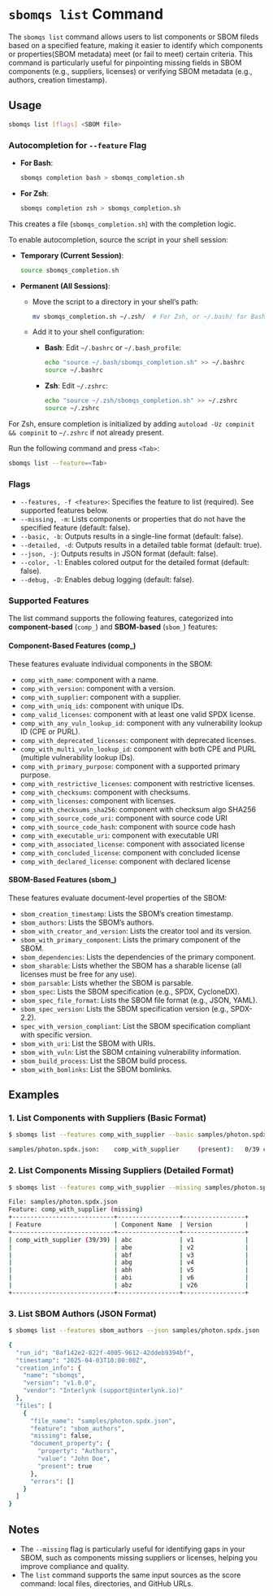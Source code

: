# `sbomqs list` Command

The `sbomqs list` command allows users to list components or SBOM fileds based on a specified feature, making it easier to identify which components or properties(SBOM metadata) meet (or fail to meet) certain criteria. This command is particularly useful for pinpointing missing fields in SBOM components (e.g., suppliers, licenses) or verifying SBOM metadata (e.g., authors, creation timestamp).

## Usage

```bash
sbomqs list [flags] <SBOM file>
```

### Autocompletion for `--feature` Flag

- **For Bash**:

  ```bash
  sbomqs completion bash > sbomqs_completion.sh
  ```

- **For Zsh**:

  ```bash
  sbomqs completion zsh > sbomqs_completion.sh
  ```

This creates a file (`sbomqs_completion.sh`) with the completion logic.

To enable autocompletion, source the script in your shell session:

- **Temporary (Current Session)**:

  ```bash
  source sbomqs_completion.sh
  ```

- **Permanent (All Sessions)**:

  - Move the script to a directory in your shell’s path:

    ```bash
    mv sbomqs_completion.sh ~/.zsh/  # For Zsh, or ~/.bash/ for Bash
    ```

  - Add it to your shell configuration:
    - **Bash**: Edit `~/.bashrc` or `~/.bash_profile`:
  
      ```bash
      echo "source ~/.bash/sbomqs_completion.sh" >> ~/.bashrc
      source ~/.bashrc
      ```

    - **Zsh**: Edit `~/.zshrc`:

      ```bash
      echo "source ~/.zsh/sbomqs_completion.sh" >> ~/.zshrc
      source ~/.zshrc
      ```

For Zsh, ensure completion is initialized by adding `autoload -Uz compinit && compinit` to `~/.zshrc` if not already present.

Run the following command and press `<Tab>`:

```bash
sbomqs list --feature=<Tab>
```

### Flags

- `--features, -f <feature>`: Specifies the feature to list (required). See supported features below.
- `--missing, -m`: Lists components or properties that do not have the specified feature (default: false).
- `--basic, -b`: Outputs results in a single-line format (default: false).
- `--detailed, -d`: Outputs results in a detailed table format (default: true).
- `--json, -j`: Outputs results in JSON format (default: false).
- `--color, -l`: Enables colored output for the detailed format (default: false).
- `--debug, -D`: Enables debug logging (default: false).

### Supported Features

The list command supports the following features, categorized into **component-based** (`comp_`) and **SBOM-based** (`sbom_`) features:

#### Component-Based Features (comp_)

These features evaluate individual components in the SBOM:

- `comp_with_name`: component with a name.
- `comp_with_version`: component with a version.
- `comp_with_supplier`: component with a supplier.
- `comp_with_uniq_ids`: component with unique IDs.
- `comp_valid_licenses`: component with at least one valid SPDX license.
- `comp_with_any_vuln_lookup_id`: component with any vulnerability lookup ID (CPE or PURL).
- `comp_with_deprecated_licenses`: component with deprecated licenses.
- `comp_with_multi_vuln_lookup_id`: component with both CPE and PURL (multiple vulnerability lookup IDs).
- `comp_with_primary_purpose`: component with a supported primary purpose.
- `comp_with_restrictive_licenses`: component with restrictive licenses.
- `comp_with_checksums`: component with checksums.
- `comp_with_licenses`: component with licenses.
- `comp_with_checksums_sha256`: component with checksum algo SHA256
- `comp_with_source_code_uri`: component with source code URI
- `comp_with_source_code_hash`: component with source code hash
- `comp_with_executable_uri`: component with executable URI
- `comp_with_associated_license`: component with associated license
- `comp_with_concluded_license`: component with concluded license
- `comp_with_declared_license`: component with declared license

#### SBOM-Based Features (sbom_)

These features evaluate document-level properties of the SBOM:

- `sbom_creation_timestamp`: Lists the SBOM’s creation timestamp.
- `sbom_authors`: Lists the SBOM’s authors.
- `sbom_with_creator_and_version`: Lists the creator tool and its version.
- `sbom_with_primary_component`: Lists the primary component of the SBOM.
- `sbom_dependencies`: Lists the dependencies of the primary component.
- `sbom_sharable`: Lists whether the SBOM has a sharable license (all licenses must be free for any use).
- `sbom_parsable`: Lists whether the SBOM is parsable.
- `sbom_spec`: Lists the SBOM specification (e.g., SPDX, CycloneDX).
- `sbom_spec_file_format`: Lists the SBOM file format (e.g., JSON, YAML).
- `sbom_spec_version`: Lists the SBOM specification version (e.g., SPDX-2.2).
- `spec_with_version_compliant`: List the SBOM specification compliant with specific version.
- `sbom_with_uri`: List the SBOM with URIs.
- `sbom_with_vuln`: List the SBOM cntaining vulnerability information.
- `sbom_build_process`: List the SBOM build process.
- `sbom_with_bomlinks`: List the SBOM bomlinks.

## Examples

### 1. List Components with Suppliers (Basic Format)

```bash
$ sbomqs list --features comp_with_supplier --basic samples/photon.spdx.json

samples/photon.spdx.json:	 comp_with_supplier 	(present):	 0/39 components
```

### 2. List Components Missing Suppliers (Detailed Format)

```bash
$ sbomqs list --features comp_with_supplier --missing samples/photon.spdx.json

File: samples/photon.spdx.json
Feature: comp_with_supplier (missing)
+----------------------------+-----------------+-----------------+
| Feature                    | Component Name  | Version         |
+----------------------------+-----------------+-----------------+
| comp_with_supplier (39/39) | abc             | v1              |
|                            | abe             | v2              |
|                            | abf             | v3              |
|                            | abg             | v4              |
|                            | abh             | v5              |
|                            | abi             | v6              |
|                            | abz             | v26             |
+----------------------------+-----------------+-----------------+
```

### 3. List SBOM Authors (JSON Format)

```bash
$ sbomqs list --features sbom_authors --json samples/photon.spdx.json

{
  "run_id": "8af142e2-822f-4005-9612-42ddeb9394bf",
  "timestamp": "2025-04-03T10:00:00Z",
  "creation_info": {
    "name": "sbomqs",
    "version": "v1.0.0",
    "vendor": "Interlynk (support@interlynk.io)"
  },
  "files": [
    {
      "file_name": "samples/photon.spdx.json",
      "feature": "sbom_authors",
      "missing": false,
      "document_property": {
        "property": "Authors",
        "value": "John Doe",
        "present": true
      },
      "errors": []
    }
  ]
}
```

## Notes

- The `--missing` flag is particularly useful for identifying gaps in your SBOM, such as components missing suppliers or licenses, helping you improve compliance and quality.
- The `list` command supports the same input sources as the score command: local files, directories, and GitHub URLs.
